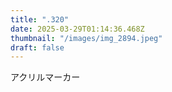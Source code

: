 ```yaml
---
title: ".320"
date: 2025-03-29T01:14:36.468Z
thumbnail: "/images/img_2894.jpeg"
draft: false
---
```

アクリルマーカー
